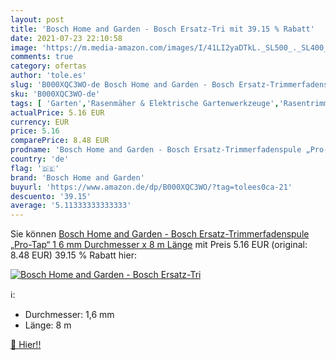```yaml
---
layout: post
title: 'Bosch Home and Garden - Bosch Ersatz-Tri mit 39.15 % Rabatt'
date: 2021-07-23 22:10:58
image: 'https://m.media-amazon.com/images/I/41LI2yaDTkL._SL500_._SL400_.jpg'
comments: true
category: ofertas
author: 'tole.es'
slug: 'B000XQC3WO-de Bosch Home and Garden - Bosch Ersatz-Trimmerfadenspule...'
sku: 'B000XQC3WO-de'
tags: [ 'Garten','Rasenmäher & Elektrische Gartenwerkzeuge','Rasentrimmerfäden','Rasentrimmerzubehör','Zubehör für elektrische Gartenwerkzeuge','bosch home and garden', ]
actualPrice: 5.16 EUR
currency: EUR
price: 5.16
comparePrice: 8.48 EUR
prodname: 'Bosch Home and Garden - Bosch Ersatz-Trimmerfadenspule „Pro-Tap“ 1 6 mm Durchmesser x 8 m Länge'
country: 'de'
flag: '🇩🇪'
brand: 'Bosch Home and Garden'
buyurl: 'https://www.amazon.de/dp/B000XQC3WO/?tag=tolees0ca-21'
descuento: '39.15'
average: '5.11333333333333'
---
```


Sie können [Bosch Home and Garden - Bosch Ersatz-Trimmerfadenspule „Pro-Tap“ 1 6 mm Durchmesser x 8 m Länge](https://www.amazon.de/dp/B000XQC3WO/?tag=tolees0ca-21) mit Preis 5.16 EUR (original: 8.48 EUR) 39.15 % Rabatt hier:

[![Bosch Home and Garden - Bosch Ersatz-Tri](https://m.media-amazon.com/images/I/41LI2yaDTkL._SL500_._SL400_.jpg)](https://www.amazon.de/dp/B000XQC3WO/?tag=tolees0ca-21)

ℹ️:

- Durchmesser: 1,6 mm
- Länge: 8 m

[🛒 Hier!!](https://www.amazon.de/dp/B000XQC3WO/?tag=tolees0ca-21)
